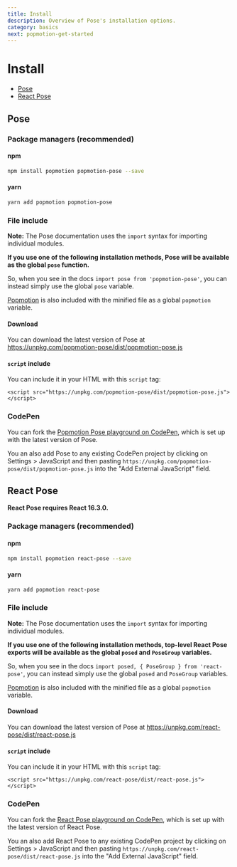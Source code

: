 ```yaml
---
title: Install
description: Overview of Pose's installation options.
category: basics
next: popmotion-get-started
---
```


# Install

- [Pose](#install-pose)
- [React Pose](#install-react-pose)

## Pose

### Package managers (recommended)

#### npm

```bash
npm install popmotion popmotion-pose --save
```

#### yarn

```bash
yarn add popmotion popmotion-pose
```

### File include

**Note:** The Pose documentation uses the `import` syntax for importing individual modules.

**If you use one of the following installation methods, Pose will be available as the global `pose` function.**

So, when you see in the docs `import pose from 'popmotion-pose'`, you can instead simply use the global `pose` variable.

[Popmotion](https://popmotion.io) is also included with the minified file as a global `popmotion` variable.

#### Download

You can download the latest version of Pose at https://unpkg.com/popmotion-pose/dist/popmotion-pose.js

#### `script` include

You can include it in your HTML with this `script` tag:

```
<script src="https://unpkg.com/popmotion-pose/dist/popmotion-pose.js"></script>
```

### CodePen

You can fork the [Popmotion Pose playground on CodePen](https://codepen.io/popmotion/pen/bvqJbV?editors=0010), which is set up with the latest version of Pose.

You an also add Pose to any existing CodePen project by clicking on Settings > JavaScript and then pasting `https://unpkg.com/popmotion-pose/dist/popmotion-pose.js` into the "Add External JavaScript" field.

## React Pose

**React Pose requires React 16.3.0.**

### Package managers (recommended)

#### npm

```bash
npm install popmotion react-pose --save
```

#### yarn

```bash
yarn add popmotion react-pose
```

### File include

**Note:** The Pose documentation uses the `import` syntax for importing individual modules.

**If you use one of the following installation methods, top-level React Pose exports will be available as the global `posed` and `PoseGroup` variables.**

So, when you see in the docs `import posed, { PoseGroup } from 'react-pose'`, you can instead simply use the global `posed` and `PoseGroup` variables.

[Popmotion](https://popmotion.io) is also included with the minified file as a global `popmotion` variable.

#### Download

You can download the latest version of Pose at https://unpkg.com/react-pose/dist/react-pose.js

#### `script` include

You can include it in your HTML with this `script` tag:

```
<script src="https://unpkg.com/react-pose/dist/react-pose.js"></script>
```

### CodePen

You can fork the [React Pose playground on CodePen](https://codepen.io/popmotion/pen/mxmrPZ?editors=0010), which is set up with the latest version of React Pose.

You an also add React Pose to any existing CodePen project by clicking on Settings > JavaScript and then pasting `https://unpkg.com/react-pose/dist/react-pose.js` into the "Add External JavaScript" field.
